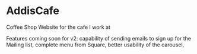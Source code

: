 # AddisCafe
 Coffee Shop Website for the cafe I work at

Features coming soon for v2: capability of sending emails to sign up for the Mailing list, complete menu from Square, better usability of the carousel,
